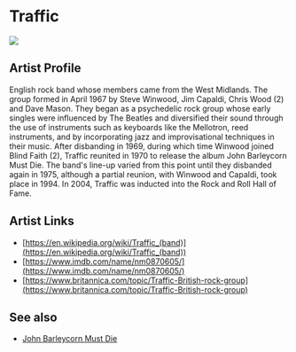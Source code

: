 # Traffic

![](../../asssets/artists/Traffic.png)

## Artist Profile

English rock band whose members came from the West Midlands. The group formed in April 1967 by Steve Winwood, Jim Capaldi, Chris Wood (2) and Dave Mason. They began as a psychedelic rock group whose early singles were influenced by The Beatles and diversified their sound through the use of instruments such as keyboards like the Mellotron, reed instruments, and by incorporating jazz and improvisational techniques in their music.
After disbanding in 1969, during which time Winwood joined Blind Faith (2), Traffic reunited in 1970 to release the album John Barleycorn Must Die. The band's line-up varied from this point until they disbanded again in 1975, although a partial reunion, with Winwood and Capaldi, took place in 1994.
In 2004, Traffic was inducted into the Rock and Roll Hall of Fame.

## Artist Links

- [https://en.wikipedia.org/wiki/Traffic_(band)](https://en.wikipedia.org/wiki/Traffic_(band))
- [https://www.imdb.com/name/nm0870605/](https://www.imdb.com/name/nm0870605/)
- [https://www.britannica.com/topic/Traffic-British-rock-group](https://www.britannica.com/topic/Traffic-British-rock-group)


## See also

- [John Barleycorn Must Die](Traffic-John_Barleycorn_Must_Die.md)
